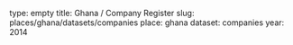 type: empty
title: Ghana / Company Register
slug: places/ghana/datasets/companies
place: ghana
dataset: companies
year: 2014
